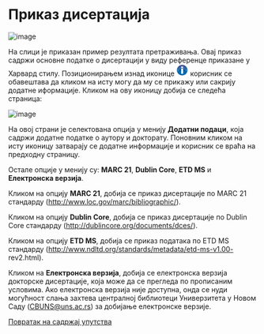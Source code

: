 # Приказ дисертација 
 
 ![image](https://user-images.githubusercontent.com/29538544/164968680-c7570a3c-0931-4d73-9250-fdec9aacff68.png)
 
На слици је приказан пример резултата претраживања. Овај приказ садржи основне податке о дисертацији у виду референце приказане у Харвард стилу. Позиционирањем изнад иконице ![image](../images/info.png) корисник се обавештава да кликом на исту могу да му се прикажу или сакрију додатне иформације. Кликом на ову иконицу добија се следећа страница: 

![image](https://user-images.githubusercontent.com/29538544/164968949-16216ce6-7b58-4365-b2c9-bec85adf493d.png)
 
На овој страни је селектована опција у менију **Додатни подаци**, која садржи додатне податке о аутору и докторату. Поновним кликом на исту иконицу затварају се додатне информације и корисник се враћа на предходну страницу. 

Остале опције у менију су: **MARC 21**, **Dublin Core**, **ETD MS** и **Електронска верзија**.

Кликом на опцију **MARC 21**, добија се приказ дисертације по MARC 21 стандарду (http://www.loc.gov/marc/bibliographic/). 

Кликом на опцију **Dublin Core**, добија се приказ дисертације по Dublin Core стандарду (http://dublincore.org/documents/dces/).

Кликом  на опцију **ETD MS**, добија се приказ података по ETD MS стандарду (http://www.ndltd.org/standards/metadata/etd-ms-v1.00- rev2.html). 

Кликом на **Електронска верзија**, добија се електронска верзија докторске дисертације, која може да се прегледа по прописаним условима. Ако електронска верзија није доступна, онда се нуди могућност слања захтева централној библиотеци Универзитета у Новом Саду (CBUNS@uns.ac.rs) за добијање електронске верзије. 

[Повратак на садржај упутства](../uputstvoPretragaDisertacijaSr.md#садржај)

